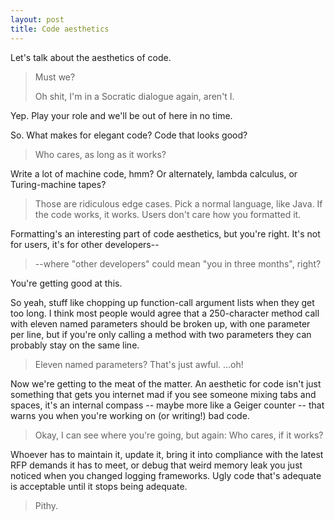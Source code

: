 ```yaml
---
layout: post
title: Code aesthetics
---
```


Let's talk about the aesthetics of code.

> Must we?
>
> Oh shit, I'm in a Socratic dialogue again, aren't I.

Yep. Play your role and we'll be out of here in no time.

So. What makes for elegant code? Code that looks good?

> Who cares, as long as it works?

Write a lot of machine code, hmm? Or alternately, lambda calculus, or
Turing-machine tapes?

> Those are ridiculous edge cases. Pick a normal language, like Java. If
> the code works, it works. Users don't care how you formatted it.

Formatting's an interesting part of code aesthetics, but you're right.
It's not for users, it's for other developers--

> --where "other developers" could mean "you in three months", right?

You're getting good at this.

So yeah, stuff like chopping up function-call argument lists when they
get too long. I think most people would agree that a 250-character
method call with eleven named parameters should be broken up, with one
parameter per line, but if you're only calling a method with two
parameters they can probably stay on the same line.

> Eleven named parameters? That's just awful. ...oh!

Now we're getting to the meat of the matter. An aesthetic for code isn't
just something that gets you internet mad if you see someone mixing tabs
and spaces, it's an internal compass -- maybe more like a Geiger counter
-- that warns you when you're working on (or writing!) bad code.

> Okay, I can see where you're going, but again: Who cares, if it works?

Whoever has to maintain it, update it, bring it into compliance with the
latest RFP demands it has to meet, or debug that weird memory leak you
just noticed when you changed logging frameworks. Ugly code that's
adequate is acceptable until it stops being adequate.

> Pithy.
